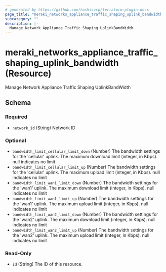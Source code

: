 ```yaml
---
# generated by https://github.com/hashicorp/terraform-plugin-docs
page_title: "meraki_networks_appliance_traffic_shaping_uplink_bandwidth Resource - terraform-provider-meraki"
subcategory: ""
description: |-
  Manage Network Appliance Traffic Shaping UplinkBandWidth
---
```


# meraki_networks_appliance_traffic_shaping_uplink_bandwidth (Resource)

Manage Network Appliance Traffic Shaping UplinkBandWidth



<!-- schema generated by tfplugindocs -->
## Schema

### Required

- `network_id` (String) Network ID

### Optional

- `bandwidth_limit_cellular_limit_down` (Number) The bandwidth settings for the 'cellular' uplink. The maximum download limit (integer, in Kbps). null indicates no limit
- `bandwidth_limit_cellular_limit_up` (Number) The bandwidth settings for the 'cellular' uplink. The maximum upload limit (integer, in Kbps). null indicates no limit
- `bandwidth_limit_wan1_limit_down` (Number) The bandwidth settings for the 'wan1' uplink. The maximum download limit (integer, in Kbps). null indicates no limit
- `bandwidth_limit_wan1_limit_up` (Number) The bandwidth settings for the 'wan1' uplink. The maximum upload limit (integer, in Kbps). null indicates no limit
- `bandwidth_limit_wan2_limit_down` (Number) The bandwidth settings for the 'wan2' uplink. The maximum download limit (integer, in Kbps). null indicates no limit
- `bandwidth_limit_wan2_limit_up` (Number) The bandwidth settings for the 'wan2' uplink. The maximum upload limit (integer, in Kbps). null indicates no limit

### Read-Only

- `id` (String) The ID of this resource.
